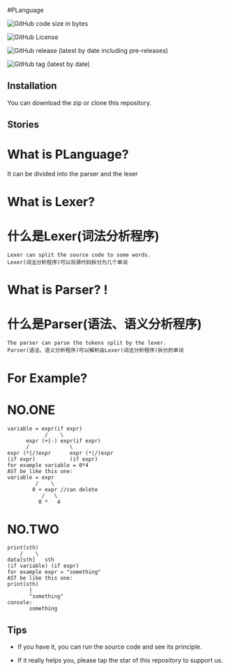 #PLanguage

![GitHub code size in bytes](https://img.shields.io/github/languages/code-size/Mhc-Inc/PLanguage)

![GitHub License](https://img.shields.io/github/license/Mhc-Inc/PLanguage)

![GitHub release (latest by date including pre-releases)](https://img.shields.io/github/v/release/Mhc-Inc/PLanguage?include_prereleases)

![GitHub tag (latest by date)](https://img.shields.io/github/v/tag/Mhc-Inc/PLanguage.svg)

Installation
---------------

You can download the zip or clone this repository.

Stories
---------------

# What is PLanguage?

It can be divided into the parser and the lexer

# What is Lexer?
# 什么是Lexer(词法分析程序)


```
Lexer can split the source code to some words.
Lexer(词法分析程序)可以将源代码拆分为几个单词
```


# What is Parser? !
# 什么是Parser(语法、语义分析程序)


```
The parser can parse the tokens split by the lexer.
Parser(语法、语义分析程序)可以解析由Lexer(词法分析程序)拆分的单词
```



# For Example?

# NO.ONE

```
variable = expr(if expr)
            /    \
      expr (+|-) expr(if expr)
      /             \
expr (*|/)expr      expr (*|/)expr
(if expr)           (if expr)
for example variable = 0*4
AST be like this one:
variable = expr
         /    \
        0 + expr //can delete
           /   \
          0 *   4 
```
          
# NO.TWO

```
print(sth)
    /    \
data[sth]   sth
(if variable) (if expr)
for example expr = "something"
AST be like this one:
print(sth)
       |
       "something"
console:
       something
```

Tips
-------

-  If you have it, you can run the source code and see its principle.

-  If it really helps you, please tap the star of this repository to support us.
